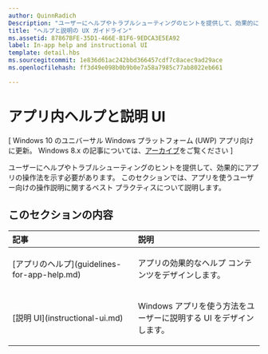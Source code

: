 ```yaml
---
author: QuinnRadich
Description: "ユーザーにヘルプやトラブルシューティングのヒントを提供して、効果的にアプリの操作法を示す必要があります。 このセクションでは、アプリを使うユーザー向けの操作説明に関するベスト プラクティスを提供します。"
title: "ヘルプと説明の UX ガイドライン"
ms.assetid: 87867BFE-35D1-466E-B1F6-9EDCA3E5EA92
label: In-app help and instructional UI
template: detail.hbs
ms.sourcegitcommit: 1e836d61ac242bbd366457cdf7c8acec9ad29ace
ms.openlocfilehash: ff3d49e098b0b9b0e7a58a7985c77ab8022eb661

---
```


# アプリ内ヘルプと説明 UI 


\[ Windows 10 のユニバーサル Windows プラットフォーム (UWP) アプリ向けに更新。 Windows 8.x の記事については、[アーカイブ](http://go.microsoft.com/fwlink/p/?linkid=619132)をご覧ください \]

ユーザーにヘルプやトラブルシューティングのヒントを提供して、効果的にアプリの操作法を示す必要があります。 このセクションでは、アプリを使うユーザー向けの操作説明に関するベスト プラクティスについて説明します。
## このセクションの内容
<table>
<colgroup>
<col width="50%" />
<col width="50%" />
</colgroup>
<thead>
<tr class="header">
<th align="left">記事</th>
<th align="left">説明</th>
</tr>
</thead>
<tbody>
<tr class="odd">
<td align="left"><p>[アプリのヘルプ](guidelines-for-app-help.md)</p></td>
<td align="left"><p>アプリの効果的なヘルプ コンテンツをデザインします。</p></td>
</tr>
<tr class="even">
<td align="left"><p>[説明 UI](instructional-ui.md)</p></td>
<td align="left"><p>Windows アプリを使う方法をユーザーに説明する UI をデザインします。</p></td>
</tr>
</tbody>
</table>







<!--HONumber=Jun16_HO5-->


